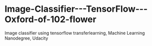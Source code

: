 # Image-Classifier---TensorFlow---Oxford-of-102-flower
Image classifier using tensorflow transferlearning, Machine Learning Nanodegree, Udacity
